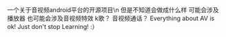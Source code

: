 一个关于音视频android平台的开源项目\n
但是不知道会做成什么样
可能会涉及播放器
也可能会涉及音视频特效
k歌？
音视频通话？
Everything about AV is ok!
Just don't stop Learning!
:）